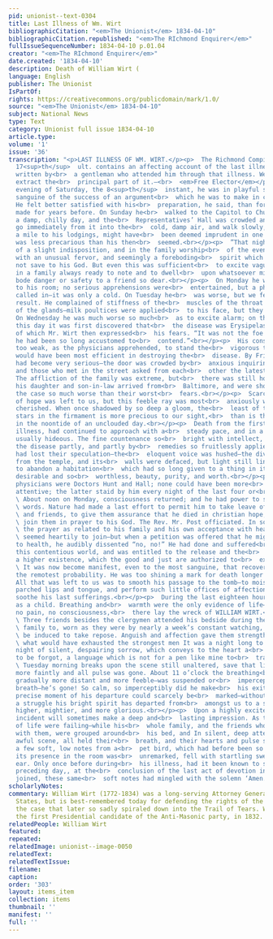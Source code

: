 ```yaml
---
pid: unionist--text-0304
title: Last Illness of Wm. Wirt
bibliographicCitation: "<em>The Unionist</em> 1834-04-10"
bibliographicCitation.republished: "<em>The RIchmond Enquirer</em>"
fullIssueSequenceNumber: 1834-04-10 p.01.04
creator: "<em>The RIchmond Enquirer</em>"
date.created: '1834-04-10'
description: Death of William Wirt (
language: English
publisher: The Unionist
IsPartOf: 
rights: https://creativecommons.org/publicdomain/mark/1.0/
source: "<em>The Unionist</em> 1834-04-10"
subject: National News
type: Text
category: Unionist full issue 1834-04-10
article.type: 
volume: '1'
issue: '36'
transcription: "<p>LAST ILLNESS OF WM. WIRT.</p><p>  The Richmond Compiler of the
  17<sup>th</sup>  ult. contains an affecting account of the last illness of Mr. Wirt,
  written by<br>  a gentleman who attended him through that illness. We proceed to
  extract the<br>  principal part of it.—<br>  <em>Free Elector</em></p><p>  “On the
  evening of Saturday, the 8<sup>th</sup>  instant, he was in playful spirits, and
  sanguine of the success of an argument<br>  which he was to make in court on Monday.
  He felt better satisfied with his<br>  preparation, he said, than for any he had
  made for years before. On Sunday he<br>  walked to the Capitol to Church—it was
  a damp, chilly day, and the<br>  Representatives’ Hall was crowded and warm. To
  go immediately from it into the<br>  cold, damp air, and walk slowly, as he did,
  a mile to his lodgings, might have<br>  been deemed imprudent in one whose health
  was less precarious than his then<br>  seemed.<br></p><p>  ”That night he complained
  of a slight indisposition, and in the family worship<br>  of the evening prayed
  with an unusual fervor, and seemingly a foreboding<br>  spirit which he communicated
  not save to his God. But even this was sufficient<br>  to excite vague apprehensions
  in a family always ready to note and to dwell<br>  upon whatsoever might seem to
  bode danger or safety to a friend so dear.<br></p><p>  On Monday he was confined
  to his room; no serious apprehensions were<br>  entertained, but a physician was
  called in—it was only a cold. On Tuesday he<br>  was worse, but we feared not the
  result. He complained of stiffness of the<br>  muscles of the throat and swelling
  of the glands—milk poultices were applied<br>  to his face, but they gave not relief.
  On Wednesday he was much worse so much<br>  as to excite alarm; on the evening of
  this day it was first discovered that<br>  the disease was Erysipelas, ”a new enemy,”
  of which Mr. Wirt then expressed<br>  his fears. “It was not the foe with which
  he had been so long accustomed to<br>  contend.”<br></p><p>  His constitution was
  too weak, as the physicians apprehended, to stand the<br>  vigorous treatment which
  would have been most efficient in destroying the<br>  disease. By Friday, the alarm
  had become very serious—the door was crowded by<br>  anxious inquiring friends,
  and those who met in the street asked from each<br>  other the latest intelligence.
  The affliction of the family was extreme, but<br>  there was still hope. On Saturday,
  his daughter and son-in-law arrived from<br>  Baltimore, and were shocked to find
  the case so much worse than their worst<br>  fears.<br></p><p>  Scarcely a glimmer
  of hope was left to us, but this feeble ray was most<br>  anxiously watched and
  cherished. When once shadowed by so deep a gloom, the<br>  least of the twinkling
  stars in the firmament is more precious to our sight,<br>  than is the sun itself
  in the noontide of an unclouded day.<br></p><p>  Death from the first day of his
  illness, had continued to approach with a<br>  steady pace, and in a form more than
  usually hideous. The fine countenance so<br>  bright with intellect, was sadly altered—by
  the disease partly, and partly by<br>  remedies so fruitlessly applied. The eyes
  had lost their speculation—the<br>  eloquent voice was hushed—the divinity had departed
  from the temple, and its<br>  walls were defaced, but light still lingered, loath
  to abandon a habitation<br>  which had so long given to a thing in itself so little
  desirable and so<br>  worthless, beauty, purity, and worth.<br></p><p>  The attending
  physicians were Doctors Hunt and Hall; none could have been more<br>  anxiously
  attentive; the latter staid by him every night of the last four or<br>  five.<br></p><p>
  \ About noon on Monday, consciousness returned; and he had power to speak a few<br>
  \ words. Nature had made a last effort to permit him to take leave of his family<br>
  \ and friends, to give them assurance that he died in christian hope, and to<br>
  \ join them in prayer to his God. The Rev. Mr. Post officiated. In so much of<br>
  \ the prayer as related to his family and his own acceptance with heaven, he<br>
  \ seemed heartily to join—but when a petition was offered that he might be<br>  restored
  to health, he audibly dissented “no, no!” He had done and suffered<br>  enough in
  this contentious world, and was entitled to the release and the<br>  transfer to
  a higher existence, which the good and just are authorized to<br>  expect.<br></p><p>
  \ It was now become manifest, even to the most sanguine, that recovery was<br>  beyond
  the remotest probability. He was too shining a mark for death longer to<br>  miss.
  All that was left to us was to smooth his passage to the tomb—to moisten<br>  his
  parched lips and tongue, and perform such little offices of affection as<br>  might
  soothe his last sufferings.<br></p><p>  During the last eighteen hours, he was tranquil
  as a child. Breathing and<br>  warmth were the only evidence of life—no motion,
  no pain, no consciousness,<br>  there lay the wreck of WILLIAM WIRT.<br></p><p>
  \ Three friends besides the clergymen attended his bedside during the night—his<br>
  \ family to, worn as they were by nearly a week’s constant watching, could not<br>
  \ be induced to take repose. Anguish and affection gave them strength to bear<br>
  \ what would have exhausted the strongest men It was a night long to be<br>  remembered—a
  night of silent, despairing sorrow, which conveys to the heart a<br>  language never
  to be forgot, a language which is not for a pen like mine to<br>  transcribe.<br></p><p>
  \ Tuesday morning breaks upon the scene still unaltered, save that life<br>  fluttered
  more faintly and all pulse was gone. About 11 o’clock the breathing<br>  became
  gradually more distant and more feeble—was suspended or<br>  imperceptible—another
  breath—he’s gone! So calm, so imperceptibly did he make<br>  his exit, that the
  precise moment of his departure could scarcely be<br>  marked—without a sign or
  a struggle his bright spirit has departed from<br>  amongst us to a state o existence
  higher, mightier, and more glorious.<br></p><p>  Upon a highly excited mind a slight
  incident will sometimes make a deep and<br>  lasting impression. As the last flickerings
  of life were failing—while his<br>  whole family, and the friends who had watched
  with them, were grouped around<br>  his bed, and In silent, deep attention to the
  awful scene, all held their<br>  breath, and their hearts and pulse stood still,
  a few soft, low notes from a<br>  pet bird, which had before been so silent that
  its presence in the room was<br>  unremarked, fell with startling sweetness on the
  ear. Only once before during<br>  his illness, had it been known to sing. On the
  preceding day,, at the<br>  conclusion of the last act of devotion in which he ever
  joined, these same<br>  soft notes had mingled with the solemn ‘Amen.’<br></p><p></p>"
scholarlyNotes: 
commentary: William Wirt (1772-1834) was a long-serving Attorney General of the United
  States, but is best-remembered today for defending the rights of the Cherokees in
  the case that later so sadly spiraled down into the Trail of Tears. Wirt was also
  the first Presidential candidate of the Anti-Masonic party, in 1832.
relatedPeople: William Wirt
featured: 
repeated: 
relatedImage: unionist--image-0050
relatedText: 
relatedTextIssue: 
filename: 
caption: 
order: '303'
layout: items_item
collection: items
thumbnail: ''
manifest: ''
full: ''
---
```

